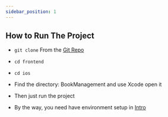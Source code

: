 ```yaml
---
sidebar_position: 1
---
```


## How to Run The Project

- `git clone` From the [Git Repo](https://github.com/quennelorg/bookManagement)

- `cd frontend`
- `cd ios`
- Find the directory: BookManagement and use Xcode open it
- Then just run the project
- By the way, you need have environment setup in [Intro](/docs/intro)